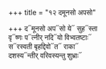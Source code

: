 +++
title = "१२ दमूनसो अपसो"

+++
द᳓मूनसो अप᳓सो ये᳓ सुह᳓स्ता  
वृ᳓ष्णः प᳓त्नीर् नदि᳓यो विभ्वतष्टाः᳓  
स᳓रस्वती बृहद्दिवो᳓त᳓ राका᳓  
दशस्य᳓न्तीर् वरिवस्यन्तु शुभ्राः᳓